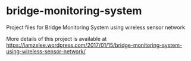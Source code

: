 # bridge-monitoring-system

Project files for Bridge Monitoring System using wireless sensor network

More details of this project is available at https://iamzxlee.wordpress.com/2017/01/15/bridge-monitoring-system-using-wireless-sensor-network/
